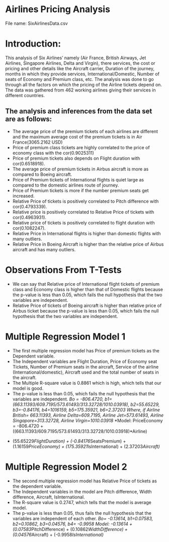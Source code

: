 # Airlines Pricing Analysis

File name: SixAirlinesData.csv

# Introduction: 
This analysis of Six Airlines’ namely (Air France, British Airways, Jet Airlines, Singapore Airlines, Delta and Virgin), there services, the cost or pricing and other details like the Aircraft carrier, Duration of the journey, months in which they provide services, International/Domestic, Number of seats of Economy and Premium class, etc. The analysis was done to go through all the factors on which the pricing of the Airline tickets depend on. The data was gathered from 462 working airlines giving their services in different countries.

## The analysis and inferences from the data set are as follows:
- The average price of the premium tickets of each airlines are different and the maximum average cost of the premium tickets is in Air France(3065.2162 USD)
- Price of premium class tickets are highly correlated to the price of economy class with the cor(0.9025311)
- Price of premium tickets also depends on Flight duration with cor(0.6518918).
- The average price of premium tickets in Airbus aircraft is more as compared to Boeing aircraft.
- Price of Premium tickets of International flights is quiet large as compared to the domestic airlines route of journey.
- Price of Premium tickets is more if the number premium seats get increased.
- Relative Price of tickets is positively correlated to Pitch difference with cor(0.4793339).
- Relative price is positively correlated to Relative Price of tickets with cor(0.4963931).
- Relative price of tickets is positively correlated to flight duration with cor(0.1082247).
- Relative Price in International flights is higher than domestic flights with many outliers.
- Relative Price in Boeing Aircraft is higher than the relative price of Airbus aircraft and has many outliers.

# Observations From T-Tests
- We can say that Relative price of International flight tickets of premium class and Economy class is higher than that of Domestic flights because the p-value is less than 0.05, which fails the null hypothesis that the two variables are independent.
- Relative Price of tickets of Boeing aircraft is higher than relative price of Airbus ticket because the p-value is less than 0.05, which fails the null hypothesis that the two variables are independent. 


# Multiple Regression Model 1
- The first multiple regression model has Price of premium tickets as the Dependent variable.
- The Independent variables are Flight Duration, Price of Economy seat Tickets, Number of Premium seats in the aircraft, Service of the airline (International/domestic), Aircraft used and the total number of seats in the aircraft.
- The Multiple R-square value is 0.8861 which is high, which tells that our model is good.
- The p-value is less than 0.05, which fails the null hypothesis that the variables are independent.
*Bo = -806.4720, b1=(663.11393/609.7195/573.61493/313.32728/1010.03918), b2=55.65229, b3=-0.84176, b4=1016159, b5=175.35921, b6=2.37203 
Where, if Airline British= 663.11393, Airline Delta=609.7195, Airline Jet=573.61493, Airline Singapore=313.32728, Airline Virgin=1010.03918*
*Model: PriceEconomy = 
-806.4720 + ((663.11393/609.7195/573.61493/313.32728/1010.03918)*Airline)
+ (55.65229*FlightDuration) + (-0.84176*SeatsPremium) + (1.16159*PriceEconomy) + (175.35921*IsInternational) + (2.37203*Aircraft)*
 


# Multiple Regression Model 2
- The second multiple regression model has Relative Price of tickets as the dependent variable.
- The Independent variables in the model are Pitch difference, Width difference, Aircraft, IsInternational.
- The R-square value is 0.2747, which tells that the model is average model.
- The p-value is less than 0.05, thus fails the null hypothesis that the variables are independent of each other.
*Bo= -0.13614, b1=0.07583, b2=0.10862, b3=0.04576, b4= -0.9958
Model: -0.13614 + (0.07583*PitchDifference) + (0.10862*WidthDifference) + (0.04576*Aircraft) + (-0.9958*IsInternational)*
      

   






